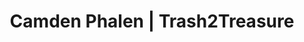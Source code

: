 ---
layout: project
title: Camden Phalen | Trash2Treasure
section: portfolio

project_name: Trash2Treasure
project_categories: Code, Design
year: 2016
blurb: An online checkout system for Northeastern University’s annual Trash2Treasure sale built in Ruby on Rails.

technologies:
  list: Ruby, Rails, SQL, Haml, Sass, Coffeescript, Bootstrap, Git, Sketch
  color1: "#B02B2C"
  color2: "#F09E20"

links: 
  - display: Trash2Treasure webapp
    href: https://pacific-ravine-67111.herokuapp.com
    color1: "#AB2D3D"
    color2: "#B88D68"
  - display: Github repository
    href: https://github.com/camden11/trash2treasure
    color1: "#979797"
    color2: "#92DC8D"
  - display: About NU Trash2Treasure
    href: https://nutrash2treasure.wordpress.com/about/
    color1: "#333333"
    color2: "#00AF03"
--- 